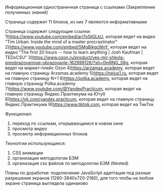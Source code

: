 Информационная одностраничная страница с ссылками (Закрепление полученных знаний)

Страница содержит 11 блоков, из них 7 являются информативными

Страница содержит следующие ссылки:
1)https://www.youtube.com/embed/arj7oStGLkU, которая ведет на видео "Tim Urban: Inside the mind of a master procrastinator"
2)https://www.youtube.com/embed/5MgBikgcWnY, которая ведет на видео "The first 20 hours -- how to learn anything | Josh Kaufman | TEDxCSU"
3)https://www.ozon.ru/product/ves-mir-shkola-preobrazovannoe-obrazovanie-162999126/?sh=0inRNG_S8g, которая ведет на маркет-плейс Ozon
4)https://arzamas.academy, которая ведет на главную страницу Arzamas.academy
5)https://nplus1.ru, которая ведет на главную страницу N+1
6)https://polka.academy, которая ведет на главную страницу Polka.academy
7)https://www.youtube.com/@YandexPracticum, которая ведет на главную страницу Яндекс.Практикума на Ютуб
8)https://vk.com/yandex.practicum, которая ведет на главную страницу Яндекс.Практикума
9)https://www.tiktok.com, которая ведет на ТикТок

Функционал:
1) переход по ссылкам, открывающимся в новом окне
2) просмотр видео
3) просмотр информационных блоков

Технолгии использующиеся:
1) CSS анимации
2) организация методологии БЭМ
3) организация css файлов по методологии БЭМ (Nested)

Планы по доработке:
подключение JavaScript
адаптация под разные разрешения экранов (1280-3840х720-2160), для того чтобы на любом экране страница выглядела одинаково